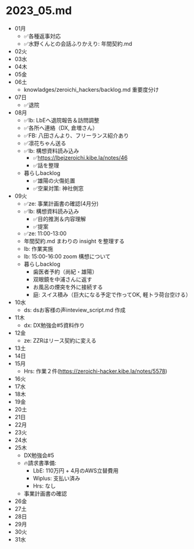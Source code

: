 # 2023_05.md
- 01月
  - ✅各種返事対応
  - ✅水野くんとの会話ふりかえり: 年間契約.md
- 02火
- 03水
- 04木
- 05金
- 06土
  - knowladges/zeroichi_hackers/backlog.md 重要度分け
- 07日
  - ✅退院
- 08月
  - ✅lb: LbEへ退院報告＆訪問調整
  - ✅各所へ連絡（DX, 倉増さん）
  - ✅FB: 八田さんより、フリーランス紹介あり
  - ✅凛花ちゃん送る
  - ✅lb: 構想資料読み込み
    - ✅https://lbejzeroichi.kibe.la/notes/46
    - ✅話を整理
  - 暮らしbacklog
    - ✅雄陽の火傷処置
    - ✅空巣対策: 神社側窓
- 09火
  - ✅ze: 事業計画書の確認(4月分)
  - ✅lb: 構想資料読み込み
    - ✅目的推測＆内容理解
    - ✅提案
  - ✅ze: 11:00-13:00
  - 年間契約.md まわりの insight を整理する
  - lb: 作業実施
  - lb: 15:00-16:00 zoom 構想について
  - 暮らしbacklog
    - 歯医者予約（尚紀・雄陽）
    - 双眼鏡を中浦さんに返す
    - お風呂の煙突を外に接続する
    - 庭: スイス積み（巨大になる予定で作ってOK, 軽トラ荷台空ける）
- 10水
  - ds: dsお客様の声inteview_script.md 作成
- 11木
  - dx: DX勉強会#5資料作り
- 12金
  - ze: ZZRはリース契約に変える
- 13土
- 14日
- 15月
  - Hrs: 作業２件(https://zeroichi-hacker.kibe.la/notes/5578)
- 16火
- 17水
- 18木
- 19金
- 20土
- 21日
- 22月
- 23火
- 24水
- 25木
  - DX勉強会#5
  - 🔥請求書準備:
    - LbE: 110万円 + 4月のAWS立替費用
    - Wiplus: 支払い済み
    - Hrs: なし
  - 事業計画書の確認
- 26金
- 27土
- 28日
- 29月
- 30火
- 31水
